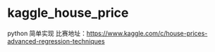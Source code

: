 # kaggle_house_price
python 简单实现
比赛地址：https://www.kaggle.com/c/house-prices-advanced-regression-techniques
